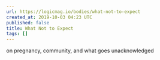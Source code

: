 ```yaml
---
url: https://logicmag.io/bodies/what-not-to-expect
created_at: 2019-10-03 04:23 UTC
published: false
title: What Not to Expect
tags: []
---
```


on pregnancy, community, and what goes unacknowledged
